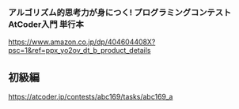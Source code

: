 ### アルゴリズム的思考力が身につく! プログラミングコンテストAtCoder入門 単行本
https://www.amazon.co.jp/dp/404604408X?psc=1&ref=ppx_yo2ov_dt_b_product_details

## 初級編
https://atcoder.jp/contests/abc169/tasks/abc169_a
